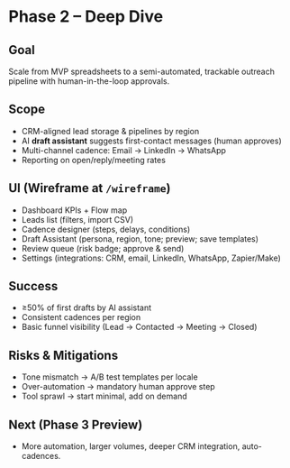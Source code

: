 # Phase 2 – Deep Dive

## Goal
Scale from MVP spreadsheets to a semi-automated, trackable outreach pipeline with human-in-the-loop approvals.

## Scope
- CRM-aligned lead storage & pipelines by region
- AI **draft assistant** suggests first-contact messages (human approves)
- Multi-channel cadence: Email → LinkedIn → WhatsApp
- Reporting on open/reply/meeting rates

## UI (Wireframe at `/wireframe`)
- Dashboard KPIs + Flow map
- Leads list (filters, import CSV)
- Cadence designer (steps, delays, conditions)
- Draft Assistant (persona, region, tone; preview; save templates)
- Review queue (risk badge; approve & send)
- Settings (integrations: CRM, email, LinkedIn, WhatsApp, Zapier/Make)

## Success
- ≥50% of first drafts by AI assistant
- Consistent cadences per region
- Basic funnel visibility (Lead → Contacted → Meeting → Closed)

## Risks & Mitigations
- Tone mismatch → A/B test templates per locale
- Over-automation → mandatory human approve step
- Tool sprawl → start minimal, add on demand

## Next (Phase 3 Preview)
- More automation, larger volumes, deeper CRM integration, auto-cadences.
